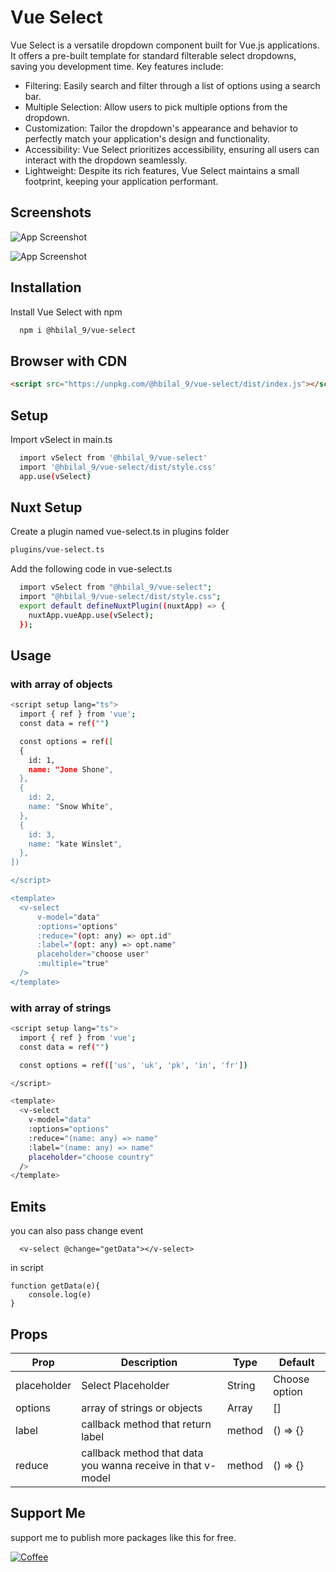 # Vue Select

Vue Select is a versatile dropdown component built for Vue.js applications. It offers a pre-built template for standard filterable select dropdowns, saving you development time. Key features include:

- Filtering: Easily search and filter through a list of options using a search bar.
- Multiple Selection: Allow users to pick multiple options from the dropdown.
- Customization: Tailor the dropdown's appearance and behavior to perfectly match your application's design and functionality.
- Accessibility: Vue Select prioritizes accessibility, ensuring all users can interact with the dropdown seamlessly.
- Lightweight: Despite its rich features, Vue Select maintains a small footprint, keeping your application performant.

## Screenshots

![App Screenshot](https://i.postimg.cc/WpDfRhw8/Screenshot-2024-05-28-at-1-58-09-PM.png)

![App Screenshot](https://i.postimg.cc/SKTV3hXH/Screen-Recording2024-05-28at1-55-11-PM-ezgif-com-video-to-gif-converter.gif)

## Installation

Install Vue Select with npm

```bash
  npm i @hbilal_9/vue-select
```

## Browser with CDN

```html
<script src="https://unpkg.com/@hbilal_9/vue-select/dist/index.js"></script>
```
    
## Setup

Import vSelect in main.ts

```bash
  import vSelect from '@hbilal_9/vue-select'
  import '@hbilal_9/vue-select/dist/style.css'
  app.use(vSelect)
```

## Nuxt Setup
Create a plugin named vue-select.ts in plugins folder
```bash
plugins/vue-select.ts
```
Add the following code in vue-select.ts
```bash
  import vSelect from "@hbilal_9/vue-select";
  import "@hbilal_9/vue-select/dist/style.css";
  export default defineNuxtPlugin((nuxtApp) => {
    nuxtApp.vueApp.use(vSelect);
  });

```

##  Usage
### with array of objects
```bash
<script setup lang="ts">
  import { ref } from 'vue';
  const data = ref("")

  const options = ref([
  {
	id: 1,
	name: "Jone Shone",
  },
  {
	id: 2,
	name: "Snow White",
  },
  {
	id: 3,
	name: "kate Winslet",
  },
])

</script>

<template>
  <v-select
	  v-model="data"
	  :options="options"
	  :reduce="(opt: any) => opt.id"
	  :label="(opt: any) => opt.name"
	  placeholder="choose user"
	  :multiple="true"
  />
</template>

```

### with array of strings
```bash
<script setup lang="ts">
  import { ref } from 'vue';
  const data = ref("")

  const options = ref(['us', 'uk', 'pk', 'in', 'fr'])

</script>

<template>
  <v-select
	v-model="data"
	:options="options"
	:reduce="(name: any) => name"
	:label="(name: any) => name"
    placeholder="choose country"
  />
</template>

```

## Emits
you can also pass change event
```
  <v-select @change="getData"></v-select>
```
in script

```
function getData(e){
    console.log(e)
}
```

## Props

| Prop          | Description                                                                                       | Type             | Default |
| ------------- | ------------------------------------------------------------------------------------------------- | ---------------- | ------- |
| placeholder      | Select Placeholder                                | String | Choose option      |
| options     | array of strings or objects                                                        | Array           | [] |
| label     | callback method that return label                                                        | method           | () => {} |
| reduce     |callback method that data you wanna receive in that v-model                                                  | method           | () => {} |

 

## Support Me
support me to publish more packages like this for free.

[![Coffee](https://img.shields.io/badge/Coffee-Buy%20me%20a%20coffee-yellow)](https://www.buymeacoffee.com/hbilal)